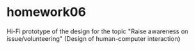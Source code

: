 # homework06
Hi-Fi prototype of the design for the topic "Raise awareness on issue/volunteering" (Design of human-computer interaction)
